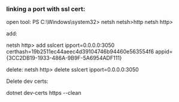 ### linking a port with ssl cert:


open tool:
PS C:\Windows\system32> netsh
netsh>http
netsh http><commands here>

add:

netsh http> add sslcert ipport=0.0.0.0:3050 certhash=19b2511ec44aeec4d39104746b94460e563554f6 appid={3CC2DB19-1933-486A-9B9F-5A6954ADF111}

delete:
netsh http> delete sslcert ipport=0.0.0.0:3050

Delete dev certs:

dotnet dev-certs https --clean
